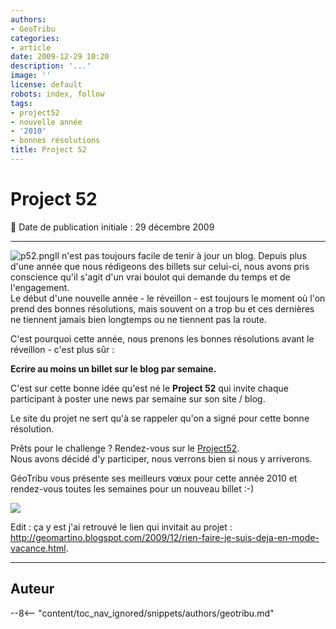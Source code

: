 ```yaml
---
authors:
- GeoTribu
categories:
- article
date: 2009-12-29 10:20
description: '...'
image: ''
license: default
robots: index, follow
tags:
- project52
- nouvelle année
- '2010'
- bonnes résolutions
title: Project 52
---
```


# Project 52


:calendar: Date de publication initiale : 29 décembre 2009


----

![p52.png](http://88.191.39.115/fabien/geotribu/logos/p52_60x75.png)Il n'est pas toujours facile de tenir à jour un blog. Depuis plus d'une année que nous rédigeons des billets sur celui-ci, nous avons pris conscience qu'il s'agit d'un vrai boulot qui demande du temps et de l'engagement.  
Le début d'une nouvelle année - le réveillon - est toujours le moment où l'on prend des bonnes résolutions, mais souvent on a trop bu et ces dernières ne tiennent jamais bien longtemps ou ne tiennent pas la route.


C'est pourquoi cette année, nous prenons les bonnes résolutions avant le réveillon - c'est plus sûr :






**Ecrire au moins un billet sur le blog par semaine.**






C'est sur cette bonne idée qu'est né le **Project 52** qui invite chaque participant à poster une news par semaine sur son site / blog.  

Le site du projet ne sert qu'à se rappeler qu'on a signé pour cette bonne résolution.  


Prêts pour le challenge ? Rendez-vous sur le [Project52](http://project52.info/).  
Nous avons décidé d'y participer, nous verrons bien si nous y arriverons.


GéoTribu vous présente ses meilleurs vœux pour cette année 2010 et rendez-vous toutes les semaines pour un nouveau billet :-)


![](http://88.191.39.115/fabien/geotribu/logos/happy_year_2010.png)


Edit : ça y est j'ai retrouvé le lien qui invitait au projet : <http://geomartino.blogspot.com/2009/12/rien-faire-je-suis-deja-en-mode-vacance.html>.




----

## Auteur

--8<-- "content/toc_nav_ignored/snippets/authors/geotribu.md"
